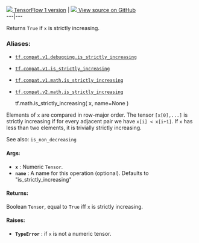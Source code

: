 [ ![](https://tensorflow.google.cn/images/tf_logo_32px.png) TensorFlow 1
version](/versions/r1.15/api_docs/python/tf/math/is_strictly_increasing) |  [
![](https://tensorflow.google.cn/images/GitHub-Mark-32px.png) View source on
GitHub
](https://github.com/tensorflow/tensorflow/blob/r2.0/tensorflow/python/ops/check_ops.py#L2045-L2077)  
---|---  
  
Returns `True` if `x` is strictly increasing.

### Aliases:

  * [`tf.compat.v1.debugging.is_strictly_increasing`](/api_docs/python/tf/math/is_strictly_increasing)
  * [`tf.compat.v1.is_strictly_increasing`](/api_docs/python/tf/math/is_strictly_increasing)
  * [`tf.compat.v1.math.is_strictly_increasing`](/api_docs/python/tf/math/is_strictly_increasing)
  * [`tf.compat.v2.math.is_strictly_increasing`](/api_docs/python/tf/math/is_strictly_increasing)

    
    
    tf.math.is_strictly_increasing(
        x,
        name=None
    )
    

Elements of `x` are compared in row-major order. The tensor `[x[0],...]` is
strictly increasing if for every adjacent pair we have `x[i] < x[i+1]`. If `x`
has less than two elements, it is trivially strictly increasing.

See also: `is_non_decreasing`

#### Args:

  * **`x`** : Numeric `Tensor`.
  * **`name`** : A name for this operation (optional). Defaults to "is_strictly_increasing"

#### Returns:

Boolean `Tensor`, equal to `True` iff `x` is strictly increasing.

#### Raises:

  * **`TypeError`** : if `x` is not a numeric tensor.

